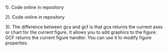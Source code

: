 1). Code online in repository

2). Code online in repository

3). The difference between gca and gcf is that gca returns the current axes or chart for the current figure. It allows you to add graphics to the figure. GCF returns the current figure handler. You can use it to modify figure properties.